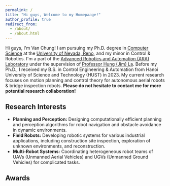 ```yaml
---
permalink: /
title: "Hi guys, Welcome to my Homepaage!"
author_profile: true
redirect_from: 
  - /about/
  - /about.html
---
```


Hi guys, I'm Van Chung!
I am pursuing my Ph.D. degree in [Computer Science](https://www.unr.edu/cse) at the [University of Nevada, Reno](https://www.unr.edu/), and my minor in Control & Robotics. I'm a part of the [Advanced Robotics and Automation (ARA) Laboratory](https://ara.cse.unr.edu/) under the supervision of [Professor Hung (Jim) La](https://scholar.google.com/citations?user=uG-wAt0AAAAJ&hl=en). Before my Ph.D., I received my B.S. in Control Engineering & Automation from Hanoi University of Science and Technology (HUST) in 2023. My current research focuses on motion planning and control theory for autonomous aerial robots & bridge inspection robots. **Please do not hesitate to contact me for more potential research collaboration!**

Research Interests
------
* **Planning and Perception:** Designing computationally efficient planning and perception algorithms for robot navigation and obstacle avoidance in dynamic environments.
* **Field Robots:** Developing robotic systems for various industrial applications, including construction site inspection, exploration of unknown environments, and reconstruction. 
* **Multi-Robot Systems:** Coordinating heterogeneous robot teams of UAVs (Unmanned Aerial Vehicles) and UGVs (Unmanned Ground Vehicles) for complicated tasks.

Awards
------
